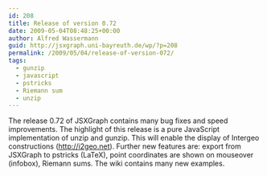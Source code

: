 ```yaml
---
id: 208
title: Release of version 0.72
date: 2009-05-04T08:48:25+00:00
author: Alfred Wassermann
guid: http://jsxgraph.uni-bayreuth.de/wp/?p=208
permalink: /2009/05/04/release-of-version-072/
tags:
  - gunzip
  - javascript
  - pstricks
  - Riemann sum
  - unzip
---
```

The release 0.72 of JSXGraph contains many bug fixes and speed improvements. The highlight of this release is a pure JavaScript implementation of unzip and gunzip. This will enable the display of Intergeo constructions (http://i2geo.net). Further new features are: export from JSXGraph to pstricks (LaTeX), point coordinates are shown on mouseover (infobox), Riemann sums. The wiki contains many new examples.